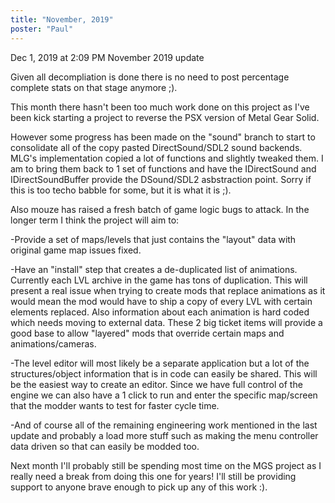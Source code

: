 ```yaml
---
title: "November, 2019"
poster: "Paul"
---
```


Dec 1, 2019 at 2:09 PM
November 2019 update

Given all decompliation is done there is no need to post percentage complete stats on that stage anymore ;).

This month there hasn't been too much work done on this project as I've been kick starting a project to reverse the PSX version of Metal Gear Solid.

However some progress has been made on the "sound" branch to start to consolidate all of the copy pasted DirectSound/SDL2 sound backends. MLG's implementation copied a lot of functions and slightly tweaked them. I am to bring them back to 1 set of functions and have the IDirectSound and IDirectSoundBuffer provide the DSound/SDL2 asbstraction point. Sorry if this is too techo babble for some, but it is what it is ;).

Also mouze has raised a fresh batch of game logic bugs to attack. In the longer term I think the project will aim to:

-Provide a set of maps/levels that just contains the "layout" data with original game map issues fixed.

-Have an "install" step that creates a de-duplicated list of animations. Currently each LVL archive in the game has tons of duplication. This will present a real issue when trying to create mods that replace animations as it would mean the mod would have to ship a copy of every LVL with certain elements replaced. Also information about each animation is hard coded which needs moving to external data. These 2 big ticket items will provide a good base to allow "layered" mods that override certain maps and animations/cameras.

-The level editor will most likely be a separate application but a lot of the structures/object information that is in code can easily be shared. This will be the easiest way to create an editor. Since we have full control of the engine we can also have a 1 click to run and enter the specific map/screen that the modder wants to test for faster cycle time.

-And of course all of the remaining engineering work mentioned in the last update and probably a load more stuff such as making the menu controller data driven so that can easily be modded too.

Next month I'll probably still be spending most time on the MGS project as I really need a break from doing this one for years! I'll still be providing support to anyone brave enough to pick up any of this work :).
